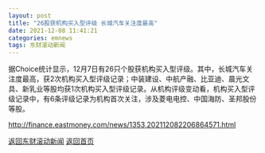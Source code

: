 ```yaml
---
layout: post
title: "26股获机构买入型评级 长城汽车关注度最高"
date: 2021-12-08 11:41:21
categories: emnews
tags: 东财滚动新闻
---
```


据Choice统计显示，12月7日有26只个股获机构买入型评级。其中，长城汽车关注度最高，获2次机构买入型评级记录；中装建设、中航产融、比亚迪、晨光文具、新乳业等股均获1次机构买入型评级记录。从机构评级变动看，机构买入型评级记录中，有6条评级记录为机构首次关注，涉及菱电电控、中国海防、圣邦股份等股。

<http://finance.eastmoney.com/news/1353,202112082206864571.html>

[返回东财滚动新闻](//finews.withounder.com/emnews/)
[返回首页](//finews.withounder.com/)
